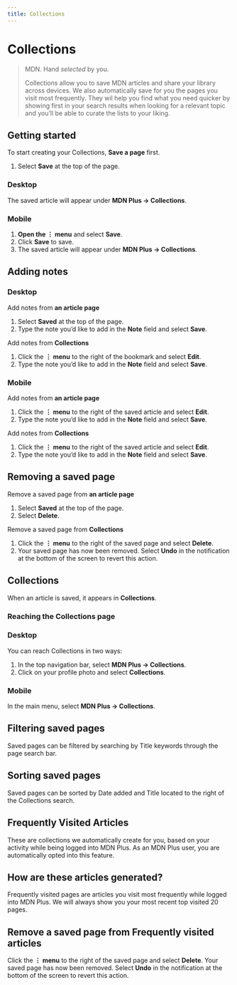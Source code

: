 ```yaml
---
title: Collections
---
```


# Collections

> MDN. Hand _selected_ by you.
>
> Collections allow you to save MDN articles and share your library across devices. We also automatically save for you the pages you visit most frequently. They wil help you find what you need quicker by showing first in your search results when looking for a relevant topic and you’ll be able to curate the lists to your liking.

## Getting started

To start creating your Collections, **Save a page** first.

1.  Select **Save** at the top of the page.

### Desktop

The saved article will appear under **MDN Plus → Collections**.

### Mobile

1.  **Open the ⋮ menu** and select **Save**.
2.  Click **Save** to save.
3.  The saved article will appear under **MDN Plus → Collections**.

## Adding notes

### Desktop

Add notes from **an article page**

1. Select **Saved** at the top of the page.
2. Type the note you’d like to add in the **Note** field and select **Save**.

Add notes from **Collections**

1. Click the **⋮ menu** to the right of the bookmark and select **Edit**.
2. Type the note you’d like to add in the **Note** field and select **Save**.

### Mobile

Add notes from **an article page**

1. Click the **⋮ menu** to the right of the saved article and select **Edit**.
2. Type the note you’d like to add in the **Note** field and select **Save**.

Add notes from **Collections**

1. Click the **⋮ menu** to the right of the saved article and select **Edit**.
2. Type the note you’d like to add in the **Note** field and select **Save**.

## Removing a saved page

Remove a saved page from **an article page**

1. Select **Saved** at the top of the page.
2. Select **Delete**.

Remove a saved page from **Collections**

1. Click the **⋮ menu** to the right of the saved page and select **Delete**.
2. Your saved page has now been removed. Select **Undo** in the notification at the bottom of the screen to revert this action.

## Collections

When an article is saved, it appears in **Collections**.

### Reaching the Collections page

### Desktop

You can reach Collections in two ways:

1. In the top navigation bar, select **MDN Plus → Collections**.
2. Click on your profile photo and select **Collections**.

### Mobile

In the main menu, select **MDN Plus → Collections**.

## Filtering saved pages

Saved pages can be filtered by searching by Title keywords through the page search bar.

## Sorting saved pages

Saved pages can be sorted by Date added and Title located to the right of the Collections search.

## Frequently Visited Articles

These are collections we automatically create for you, based on your activity while being logged into MDN Plus. As an MDN Plus user, you are automatically opted into this feature.

## How are these articles generated?

Frequently visited pages are articles you visit most frequently while logged into MDN Plus. We will always show you your most recent top visited 20 pages.

## Remove a saved page from Frequently visited articles

Click the **⋮ menu** to the right of the saved page and select **Delete**.
Your saved page has now been removed. Select **Undo** in the notification at the bottom of the screen to revert this action.
